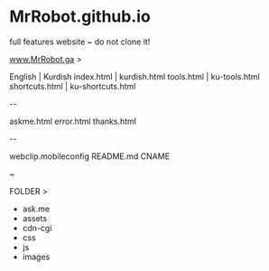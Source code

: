 # MrRobot.github.io
full features website ~ do not clone it!

www.MrRobot.ga > 

English | Kurdish
index.html | kurdish.html
tools.html | ku-tools.html
shortcuts.html | ku-shortcuts.html

--

askme.html
error.html
thanks.html

--

webclip.mobileconfig
README.md
CNAME

~

FOLDER >

- ask.me
- assets
- cdn-cgi
- css
- js
- images

<!----x---->
